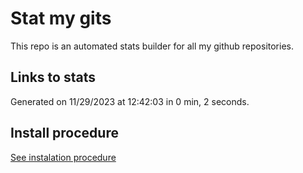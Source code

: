 # Stat my gits

This repo is an automated stats builder for all my github repositories.

## Links to stats


Generated on 11/29/2023 at 12:42:03 in 0 min, 2 seconds.

## Install procedure

[See instalation procedure](./src/install.md)
